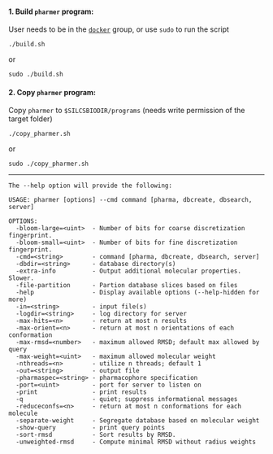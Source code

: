 
#### 1. Build `pharmer` program:
User needs to be in the [`docker`](https://docs.docker.com/engine/install/) group, or use `sudo` to run the script

```
./build.sh
```

or 

```
sudo ./build.sh
```

#### 2. Copy `pharmer` program:
Copy `pharmer` to `$SILCSBIODIR/programs` (needs write permission of the target folder)

```
./copy_pharmer.sh
```

or

```
sudo ./copy_pharmer.sh
```


---

```
The --help option will provide the following:

USAGE: pharmer [options] --cmd command [pharma, dbcreate, dbsearch, server]

OPTIONS:
  -bloom-large=<uint>  - Number of bits for coarse discretization fingerprint.
  -bloom-small=<uint>  - Number of bits for fine discretization fingerprint.
  -cmd=<string>        - command [pharma, dbcreate, dbsearch, server]
  -dbdir=<string>      - database directory(s)
  -extra-info          - Output additional molecular properties.  Slower.
  -file-partition      - Partion database slices based on files
  -help                - Display available options (--help-hidden for more)
  -in=<string>         - input file(s)
  -logdir=<string>     - log directory for server
  -max-hits=<n>        - return at most n results
  -max-orient=<n>      - return at most n orientations of each conformation
  -max-rmsd=<number>   - maximum allowed RMSD; default max allowed by query
  -max-weight=<uint>   - maximum allowed molecular weight
  -nthreads=<n>        - utilize n threads; default 1
  -out=<string>        - output file
  -pharmaspec=<string> - pharmacophore specification
  -port=<uint>         - port for server to listen on
  -print               - print results
  -q                   - quiet; suppress informational messages
  -reduceconfs=<n>     - return at most n conformations for each molecule
  -separate-weight     - Segregate database based on molecular weight
  -show-query          - print query points
  -sort-rmsd           - Sort results by RMSD.
  -unweighted-rmsd     - Compute minimal RMSD without radius weights

```
